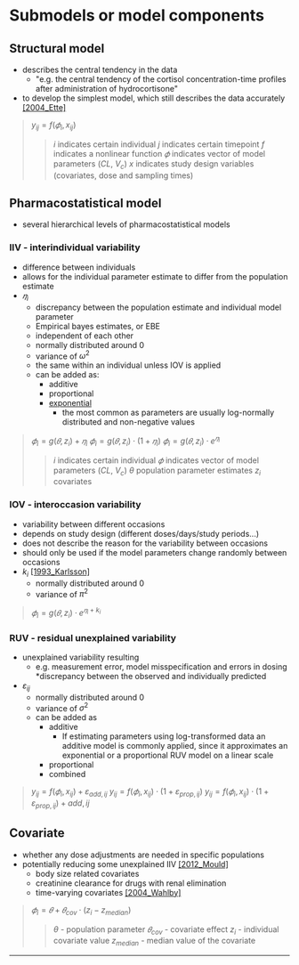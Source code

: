 # Submodels or model components

## Structural model
* describes the central tendency in the data
    + "e.g. the central tendency of the cortisol concentration-time profiles after administration of hydrocortisone"
* to develop the simplest model, which still describes the data accurately [[2004_Ette]](https://doi.org/10.1345/aph.1d374)

> $y_{ij}=f(𝜙_{i},  x_{ij})$ 
> > $i$ indicates certain individual
> > $j$ indicates certain timepoint
> > $f$ indicates a nonlinear function
> > $𝜙$ indicates vector of model parameters ($CL$, $V_c$)
> > $x$ indicates study design variables (covariates, dose and sampling times)

## Pharmacostatistical model
* several hierarchical levels of pharmacostatistical models

### IIV - interindividual variability 
* difference between individuals
* allows for the individual parameter estimate to differ from the population estimate
* $𝜂_i$
    + discrepancy between the population estimate and individual model parameter
    + Empirical bayes estimates, or EBE
    + independent of each other 
    + normally distributed around 0 
    + variance of $ω^2$
    + the same within an individual unless IOV is applied
    + can be added as:
      - additive
      - proportional
      - <u>exponential</u>
        - the most common as parameters are usually log-normally distributed and non-negative values

> $𝜙_{i}=g(𝜃,  z_{i}) + 𝜂_i$
> $𝜙_{i}=g(𝜃,  z_{i}) \cdot (1+ 𝜂_i)$
> $𝜙_{i}=g(𝜃,  z_{i}) \cdot e^{𝜂_i}$  
> > $i$ indicates certain individual
> > $𝜙$ indicates vector of model parameters ($CL$, $V_c$)
> > $θ$ population parameter estimates
> > $z_{i}$ covariates

### IOV - interoccasion variability 
* variability between different occasions
* depends on study design (different doses/days/study periods...)
* does not describe the reason for the variability between occasions
* should only be used if the model parameters change randomly between occasions
* $k_i$ [[1993_Karlsson]](https://doi.org/10.1007/bf01113502)
    + normally distributed around 0 
    + variance of $π^2$

> $𝜙_{i}=g(𝜃,  z_{i}) \cdot e^{𝜂_i+k_i}$

### RUV - residual unexplained variability
* unexplained variability resulting
    + e.g. measurement error, model misspecification and errors in dosing
*discrepancy between the observed and individually predicted
* $ε_{ij}$
    + normally distributed around 0 
    + variance of $σ^2$
    + can be added as
      + additive
        + If estimating parameters using log-transformed data an additive model is commonly applied, since it approximates an exponential or a proportional RUV model on a linear scale
      + proportional
      + combined

> $y_{ij}=f(𝜙_{i},  x_{ij}) + ε_{add,ij}$
> $y_{ij}=f(𝜙_{i},  x_{ij}) \cdot (1+ ε_{prop,ij})$
> $y_{ij}=f(𝜙_{i},  x_{ij}) \cdot (1+ ε_{prop,ij}) + {add,ij}$

## Covariate
* whether any dose adjustments are needed in specific populations
* potentially reducing some unexplained IIV [[2012_Mould]](https://doi.org/10.1038%2Fpsp.2012.4)
    + body size related covariates
    + creatinine clearance for drugs with renal elimination
    + time-varying covariates [[2004_Wahlby]](https://doi.org/10.1111%2Fj.1365-2125.2004.02170.x)

> $𝜙_{i}=𝜃 + 𝜃_{cov} \cdot (z_{i}-z_{median})$
> > $θ$ - population parameter
> > $𝜃_{cov}$ - covariate effect
> > $z_{i}$ - individual covariate value
> > $z_{median}$ - median value of the covariate

---
